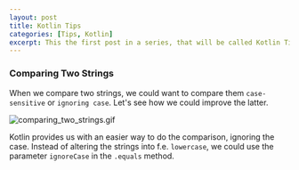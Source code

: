 ```yaml
---
layout: post
title: Kotlin Tips
categories: [Tips, Kotlin]
excerpt: This the first post in a series, that will be called Kotlin Tips, which will try to summarize a bunch of useful tips.
---
```


### **Comparing Two Strings**

When we compare two strings, we could want to compare them `case-sensitive` or `ignoring case`. Let's see how we could improve the latter.

![comparing_two_strings.gif](images/comparing_two_strings.gif)

Kotlin provides us with an easier way to do the comparison, ignoring the case. Instead of altering the strings into f.e. `lowercase`, we could use the parameter `ignoreCase` in the `.equals` method.